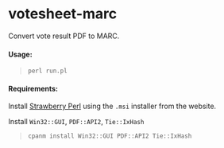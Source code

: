 # votesheet-marc
Convert vote result PDF to MARC.

#### Usage:
> `perl run.pl`

#### Requirements:
Install [Strawberry Perl]("http://strawberryperl.com/") using the `.msi` installer from the website.

Install `Win32::GUI`, `PDF::API2`, `Tie::IxHash`
> `cpanm install Win32::GUI PDF::API2 Tie::IxHash` 
